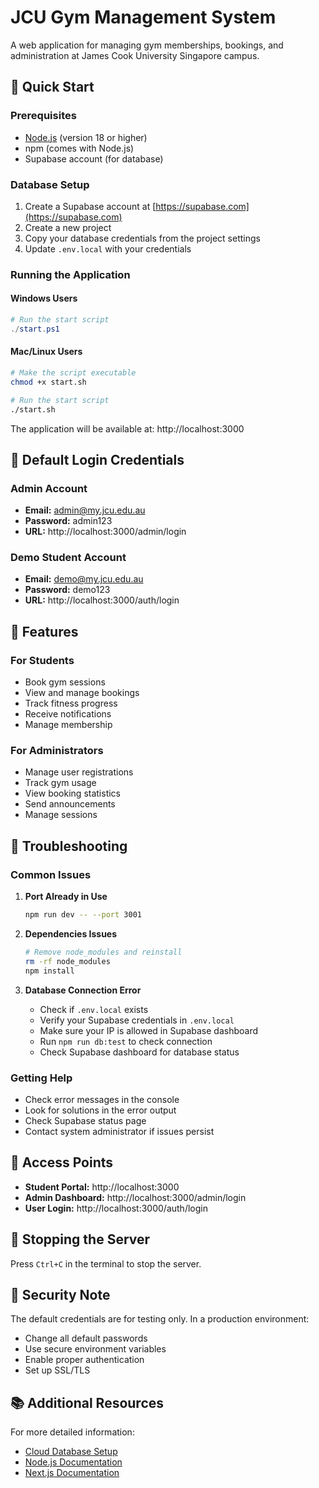 # JCU Gym Management System

A web application for managing gym memberships, bookings, and administration at James Cook University Singapore campus.

## 🚀 Quick Start

### Prerequisites
- [Node.js](https://nodejs.org/) (version 18 or higher)
- npm (comes with Node.js)
- Supabase account (for database)

### Database Setup
1. Create a Supabase account at [https://supabase.com](https://supabase.com)
2. Create a new project
3. Copy your database credentials from the project settings
4. Update `.env.local` with your credentials

### Running the Application

#### Windows Users
```powershell
# Run the start script
./start.ps1
```

#### Mac/Linux Users
```bash
# Make the script executable
chmod +x start.sh

# Run the start script
./start.sh
```

The application will be available at: http://localhost:3000

## 👤 Default Login Credentials

### Admin Account
- **Email:** admin@my.jcu.edu.au
- **Password:** admin123
- **URL:** http://localhost:3000/admin/login

### Demo Student Account
- **Email:** demo@my.jcu.edu.au
- **Password:** demo123
- **URL:** http://localhost:3000/auth/login

## 🎯 Features

### For Students
- Book gym sessions
- View and manage bookings
- Track fitness progress
- Receive notifications
- Manage membership

### For Administrators
- Manage user registrations
- Track gym usage
- View booking statistics
- Send announcements
- Manage sessions

## 🔧 Troubleshooting

### Common Issues

1. **Port Already in Use**
   ```bash
   npm run dev -- --port 3001
   ```

2. **Dependencies Issues**
   ```bash
   # Remove node_modules and reinstall
   rm -rf node_modules
   npm install
   ```

3. **Database Connection Error**
   - Check if `.env.local` exists
   - Verify your Supabase credentials in `.env.local`
   - Make sure your IP is allowed in Supabase dashboard
   - Run `npm run db:test` to check connection
   - Check Supabase dashboard for database status

### Getting Help
- Check error messages in the console
- Look for solutions in the error output
- Check Supabase status page
- Contact system administrator if issues persist

## 📱 Access Points

- **Student Portal:** http://localhost:3000
- **Admin Dashboard:** http://localhost:3000/admin/login
- **User Login:** http://localhost:3000/auth/login

## 🛑 Stopping the Server

Press `Ctrl+C` in the terminal to stop the server.

## 🔐 Security Note

The default credentials are for testing only. In a production environment:
- Change all default passwords
- Use secure environment variables
- Enable proper authentication
- Set up SSL/TLS

## 📚 Additional Resources

For more detailed information:
- [Cloud Database Setup](./CLOUD_DATABASE_SETUP.md)
- [Node.js Documentation](https://nodejs.org/docs)
- [Next.js Documentation](https://nextjs.org/docs) 